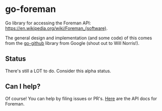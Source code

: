 # go-foreman
Go library for accessing the Foreman API: https://en.wikipedia.org/wiki/Foreman_(software).

The general design and implementation (and some code) of this comes from the [go-github](https://github.com/google/go-github) library from Google (shout out to Will Norris!).

## Status
There's still a LOT to do. Consider this alpha status.

## Can I help?
Of course! You can help by filing issues or PR's. [Here](https://theforeman.org/api/1.13/index.html) are the API docs for Foreman.
